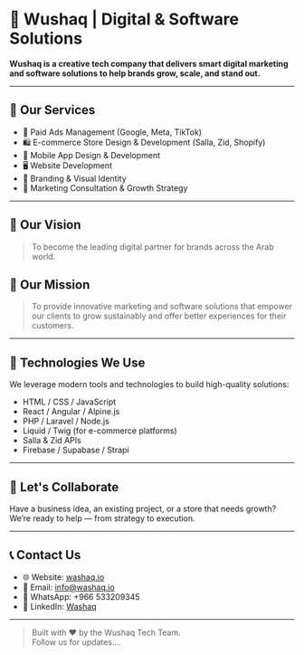# 🐆 Wushaq | Digital & Software Solutions

**Wushaq is a creative tech company that delivers smart digital marketing and software solutions to help brands grow, scale, and stand out.**

---

## 💼 Our Services

- 🎯 Paid Ads Management (Google, Meta, TikTok)
- 🛍️ E-commerce Store Design & Development (Salla, Zid, Shopify)
- 📱 Mobile App Design & Development
- 🖥️ Website Development
- 🎨 Branding & Visual Identity
- 🧠 Marketing Consultation & Growth Strategy

---

## 🌟 Our Vision

> To become the leading digital partner for brands across the Arab world.

## 📌 Our Mission

> To provide innovative marketing and software solutions that empower our clients to grow sustainably and offer better experiences for their customers.

---

## 🧰 Technologies We Use

We leverage modern tools and technologies to build high-quality solutions:

- HTML / CSS / JavaScript
- React / Angular  / Alpine.js
- PHP / Laravel / Node.js
- Liquid / Twig (for e-commerce platforms)
- Salla & Zid APIs
- Firebase / Supabase / Strapi

---

## 🤝 Let's Collaborate

Have a business idea, an existing project, or a store that needs growth?  
We’re ready to help — from strategy to execution.

---

## 📞 Contact Us

- 🌐 Website: [washaq.io](https://washaq.io)
- 📧 Email: info@washaq.io
- 📱 WhatsApp: +966 533209345
- 📸 LinkedIn: [Washaq](https://www.linkedin.com/company/washaqio)

---

> Built with ❤️ by the Wushaq Tech Team.  
> Follow us for updates....
